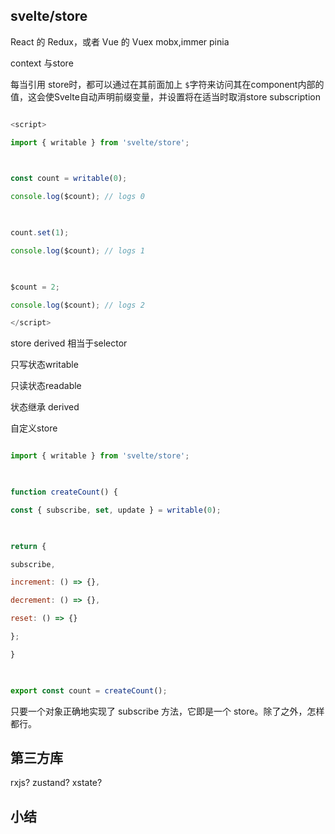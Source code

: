 ## svelte/store

  

React 的 Redux，或者 Vue 的 Vuex mobx,immer pinia

  

context 与store

  
  

每当引用 store时，都可以通过在其前面加上 `$`字符来访问其在component内部的值，这会使Svelte自动声明前缀变量，并设置将在适当时取消store subscription

  

```javascript

<script>

import { writable } from 'svelte/store';

  

const count = writable(0);

console.log($count); // logs 0

  

count.set(1);

console.log($count); // logs 1

  

$count = 2;

console.log($count); // logs 2

</script>

```

  
  

store derived 相当于selector

  

只写状态writable

只读状态readable

状态继承 derived

  

自定义store

```javascript

import { writable } from 'svelte/store';

  

function createCount() {

const { subscribe, set, update } = writable(0);

  

return {

subscribe,

increment: () => {},

decrement: () => {},

reset: () => {}

};

}

  

export const count = createCount();

```

只要一个对象正确地实现了 subscribe 方法，它即是一个 store。除了之外，怎样都行。

## 第三方库

rxjs? zustand? xstate?

## 小结
